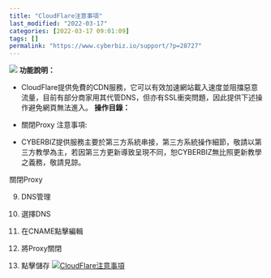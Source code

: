 ```yaml
---
title: "CloudFlare注意事項"
last_modified: "2022-03-17"
categories: [2022-03-17 09:01:09]
tags: []
permalink: "https://www.cyberbiz.io/support/?p=28727"
---
```


![](https://www.cyberbiz.io/support/wp-content/uploads/全版本.png) **功能說明：**  

* CloudFlare提供免費的CDN服務，它可以有效加速網站載入速度並阻擋惡意流量，目前有部分商家用其代管DNS，但亦有SSL衝突問題，因此提供下述操作避免網頁無法進入。
**操作目錄：**

* 關閉Proxy
注意事項:  

* CYBERBIZ提供服務主要於第三方系統串接，第三方系統操作細節，敬請以第三方教學為主，若因第三方更新導致呈現不同，恕CYBERBIZ無比照更新教學之義務，敬請見諒。

關閉Proxy

9. DNS管理


1. 選擇DNS
2. 在CNAME點擊編輯
3. 將Proxy關閉
4. 點擊儲存
[![CloudFlare注意事項](https://www.cyberbiz.io/support/wp-content/uploads/CloudFlare注意事項1.png)](https://www.cyberbiz.io/support/wp-content/uploads/CloudFlare注意事項1.png)  

